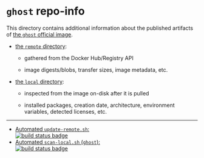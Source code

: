 # `ghost` repo-info

This directory contains additional information about the published artifacts of [the `ghost` official image](https://hub.docker.com/_/ghost/).

-	[the `remote` directory](remote/):

	-	gathered from the Docker Hub/Registry API

	-	image digests/blobs, transfer sizes, image metadata, etc.

-	[the `local` directory](local/):

	-	inspected from the image on-disk after it is pulled

	-	installed packages, creation date, architecture, environment variables, detected licenses, etc.

---

-	[Automated `update-remote.sh`:  
	![build status badge](https://doi-janky.infosiftr.net/job/repo-info/job/remote/badge/icon)](https://doi-janky.infosiftr.net/job/repo-info/job/remote/)
-	[Automated `scan-local.sh` (`ghost`):  
	![build status badge](https://doi-janky.infosiftr.net/job/repo-info/job/local/job/ghost/badge/icon)](https://doi-janky.infosiftr.net/job/repo-info/job/local/job/ghost)
